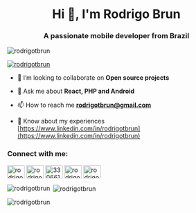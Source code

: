 <h1 align="center">Hi 👋, I'm Rodrigo Brun</h1>
<h3 align="center">A passionate mobile developer from Brazil</h3>

<p align="left"> <img src="https://komarev.com/ghpvc/?username=rodrigotbrun&label=Profile%20views&color=0073ea&style=flat" alt="rodrigotbrun" /> </p>

<p align="left"> <a href="https://github.com/ryo-ma/github-profile-trophy"><img src="https://github-profile-trophy.vercel.app/?username=rodrigotbrun" alt="rodrigotbrun" /></a> </p>

- 👯 I’m looking to collaborate on **Open source projects**

- 💬 Ask me about **React, PHP and Android**

- 📫 How to reach me **rodrigotbrun@gmail.com**

- 📄 Know about my experiences [https://www.linkedin.com/in/rodrigotbrun](https://www.linkedin.com/in/rodrigotbrun)

<h3 align="left">Connect with me:</h3>
<p align="left">
<a href="https://dev.to/rodrigotbrun" target="blank"><img align="center" src="https://cdn.jsdelivr.net/npm/simple-icons@3.0.1/icons/dev-dot-to.svg" alt="rodrigotbrun" height="30" width="40" /></a>
<a href="https://linkedin.com/in/rodrigotbrun" target="blank"><img align="center" src="https://cdn.jsdelivr.net/npm/simple-icons@3.0.1/icons/linkedin.svg" alt="rodrigotbrun" height="30" width="40" /></a>
<a href="https://stackoverflow.com/users/3306615" target="blank"><img align="center" src="https://cdn.jsdelivr.net/npm/simple-icons@3.0.1/icons/stackoverflow.svg" alt="3306615" height="30" width="40" /></a>
<a href="https://fb.com/rodrigotbrun" target="blank"><img align="center" src="https://cdn.jsdelivr.net/npm/simple-icons@3.0.1/icons/facebook.svg" alt="rodrigotbrun" height="30" width="40" /></a>
<a href="https://instagram.com/rodrigotbrun" target="blank"><img align="center" src="https://cdn.jsdelivr.net/npm/simple-icons@3.0.1/icons/instagram.svg" alt="rodrigotbrun" height="30" width="40" /></a>
</p>

<p><img align="left" src="https://github-readme-stats.vercel.app/api/top-langs?username=rodrigotbrun&show_icons=true&theme=dark&locale=en&layout=compact" alt="rodrigotbrun" /></p>

<p>&nbsp;<img align="center" src="https://github-readme-stats.vercel.app/api?username=rodrigotbrun&show_icons=true&theme=dark&locale=en" alt="rodrigotbrun" /></p>

<p><img align="center" src="https://github-readme-streak-stats.herokuapp.com/?user=rodrigotbrun&theme=dark" alt="rodrigotbrun" /></p>
